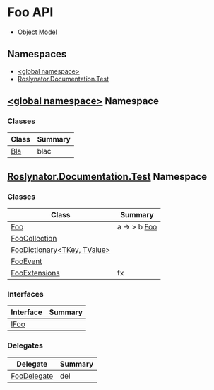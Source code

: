# Foo API

* [Object Model](_ObjectModel.md)

## Namespaces

* [\<global namespace>](_Global/README.md)
* [Roslynator.Documentation.Test](Roslynator/Documentation/Test/README.md)

## [\<global namespace>](_Global/README.md) Namespace

### Classes

| Class | Summary |
| ----- | ------- |
| [Bla](_Global/Bla/README.md) | blac |

## [Roslynator.Documentation.Test](Roslynator/Documentation/Test/README.md) Namespace

### Classes

| Class | Summary |
| ----- | ------- |
| [Foo](Roslynator/Documentation/Test/Foo/README.md) | a → > b [Foo](Roslynator/Documentation/Test/Foo/README.md) |
| [FooCollection](Roslynator/Documentation/Test/FooCollection/README.md) | |
| [FooDictionary\<TKey, TValue>](Roslynator/Documentation/Test/FooDictionary-2/README.md) | |
| [FooEvent](Roslynator/Documentation/Test/FooEvent/README.md) | |
| [FooExtensions](Roslynator/Documentation/Test/FooExtensions/README.md) | fx |

### Interfaces

| Interface | Summary |
| --------- | ------- |
| [IFoo](Roslynator/Documentation/Test/IFoo/README.md) | |

### Delegates

| Delegate | Summary |
| -------- | ------- |
| [FooDelegate](Roslynator/Documentation/Test/FooDelegate/README.md) | del |

